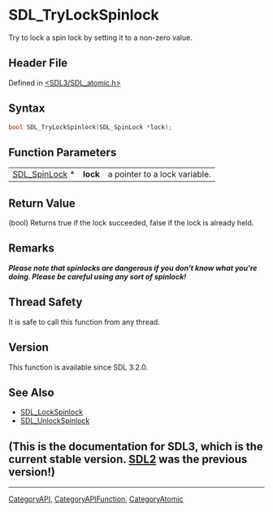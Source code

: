 # SDL_TryLockSpinlock

Try to lock a spin lock by setting it to a non-zero value.

## Header File

Defined in [<SDL3/SDL_atomic.h>](https://github.com/libsdl-org/SDL/blob/main/include/SDL3/SDL_atomic.h)

## Syntax

```c
bool SDL_TryLockSpinlock(SDL_SpinLock *lock);
```

## Function Parameters

|                                |          |                               |
| ------------------------------ | -------- | ----------------------------- |
| [SDL_SpinLock](SDL_SpinLock) * | **lock** | a pointer to a lock variable. |

## Return Value

(bool) Returns true if the lock succeeded, false if the lock is already
held.

## Remarks

***Please note that spinlocks are dangerous if you don't know what you're
doing. Please be careful using any sort of spinlock!***

## Thread Safety

It is safe to call this function from any thread.

## Version

This function is available since SDL 3.2.0.

## See Also

- [SDL_LockSpinlock](SDL_LockSpinlock)
- [SDL_UnlockSpinlock](SDL_UnlockSpinlock)


## (This is the documentation for SDL3, which is the current stable version. [SDL2](https://wiki.libsdl.org/SDL2/) was the previous version!)



----
[CategoryAPI](CategoryAPI), [CategoryAPIFunction](CategoryAPIFunction), [CategoryAtomic](CategoryAtomic)

